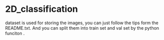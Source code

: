 # 2D_classification
dataset is used for storing the images, you can just follow the tips form the README.txt.
And you can split them into train set and val set by the python funciton .
